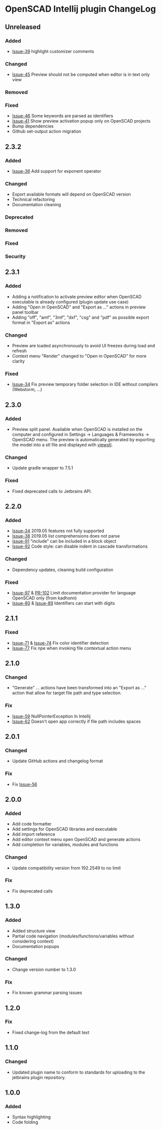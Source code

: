 <!-- Keep a Changelog guide -> https://keepachangelog.com -->

# OpenSCAD Intellij plugin ChangeLog

## Unreleased
### Added
- [Issue-39](https://github.com/ldenisey/idea-openscad/issues/39) highlight customizer comments

### Changed
- [Issue-45](https://github.com/ldenisey/idea-openscad/issues/45) Preview should not be computed when editor is in text only view

### Removed

### Fixed
- [Issue-46](https://github.com/ldenisey/idea-openscad/issues/46) Some keywords are parsed as identifiers
- [Issue-41](https://github.com/ldenisey/idea-openscad/issues/41) Show preview activation popup only on OpenSCAD projects
- Bump dependencies
- Github set-output action migration

## 2.3.2
### Added
- [Issue-36](https://github.com/ldenisey/idea-openscad/issues/36) Add support for exponent operator

### Changed
- Export available formats will depend on OpenSCAD version
- Technical refactoring
- Documentation cleaning

### Deprecated

### Removed

### Fixed

### Security

## 2.3.1
### Added
- Adding a notification to activate preview editor when OpenSCAD executable is already configured (plugin update use case)
- Adding "Open in OpenSCAD" and "Export as ..." actions in preview panel toolbar
- Adding "off", "amf", "3mf", "dxf", "csg" and "pdf" as possible export format in "Export as" actions

### Changed
- Preview are loaded asynchronously to avoid UI freezes during load and refresh
- Context menu "Render" changed to "Open in OpenSCAD" for more clarity

### Fixed
- [Issue-34](https://github.com/ldenisey/idea-openscad/issues/34) Fix preview temporary folder selection in IDE without compilers (Webstorm, ...)

## 2.3.0
### Added
- Preview split panel. Available when OpenSCAD is installed on the computer and configured in Settings -> Languages & Frameworks -> OpenSCAD menu.
The preview is automatically generated by exporting the model into a stl file and displayed with [viewstl](https://github.com/omrips/viewstl).

### Changed
- Update gradle wrapper to 7.5.1

### Fixed
- Fixed deprecated calls to Jetbrains API.

## 2.2.0
### Added
- [Issue-34](https://github.com/ncsaba/idea-openscad/issues/34) 2019.05 features not fully supported
- [Issue-38](https://github.com/ncsaba/idea-openscad/issues/38) 2019.05 list comprehensions does not parse
- [Issue-91](https://github.com/ncsaba/idea-openscad/issues/91) "include" can be included in a block object
- [Issue-92](https://github.com/ncsaba/idea-openscad/issues/92) Code style: can disable indent in cascade transformations

### Changed
- Dependency updates, cleaning build configuration

### Fixed
- [Issue-97](https://github.com/ncsaba/idea-openscad/issues/97) & [PR-102](https://github.com/ncsaba/idea-openscad/pull/102) Limit documentation provider for language OpenSCAD only (from kadhonn)
- [Issue-80](https://github.com/ncsaba/idea-openscad/issues/80) & [Issue-89](https://github.com/ncsaba/idea-openscad/issues/89) Identifiers can start with digits

## 2.1.1
### Fixed
- [Issue-71](https://github.com/ncsaba/idea-openscad/issues/71) & [Issue-74](https://github.com/ncsaba/idea-openscad/issues/74) Fix color identifier detection
- [Issue-77](https://github.com/ncsaba/idea-openscad/issues/77) Fix npe when invoking file contextual action menu

## 2.1.0
### Changed
- "Generate" ... actions have been transformed into an "Export as ..." action that allow for target file path and type selection.

### Fix
- [Issue-59](https://github.com/ncsaba/idea-openscad/issues/59) NullPointerException In Intellij
- [Issue-62](https://github.com/ncsaba/idea-openscad/issues/62) Doesn't open app correctly if file path includes spaces

## 2.0.1
### Changed
- Update GitHub actions and changelog format

### Fix
- Fix [Issue-56](https://github.com/ncsaba/idea-openscad/issues/56)

## 2.0.0
### Added
- Add code formatter
- Add settings for OpenSCAD libraries and executable
- Add import reference
- Add editor context menu open OpenSCAD and generate actions
- Add completion for variables, modules and functions

### Changed
- Update compatibility version from 192.2549 to no limit

### Fix
- Fix deprecated calls

## 1.3.0
### Added
- Added structure view
- Partial code navigation (modules/functions/variables without considering context)
- Documentation popups

### Changed
- Change version number to 1.3.0

### Fix
- Fix known grammar parsing issues

## 1.2.0
### Fix
- Fixed change-log from the default text

## 1.1.0
### Changed
- Updated plugin name to conform to standards for uploading to the jetbrains plugin repository.

## 1.0.0
### Added
- Syntax highlighting
- Code folding